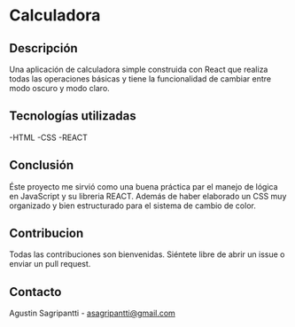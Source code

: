 # Calculadora 

## Descripción
Una aplicación de calculadora simple construida con React que realiza todas las operaciones básicas y tiene la funcionalidad de cambiar entre modo oscuro y modo claro.

## Tecnologías utilizadas
-HTML
-CSS
-REACT

## Conclusión
Éste proyecto me sirvió como una buena práctica par el manejo de lógica en JavaScript y su libreria REACT. Además de haber elaborado un CSS muy organizado y bien estructurado para el sistema de cambio de color.  

## Contribucion
Todas las contribuciones son bienvenidas. Siéntete libre de abrir un issue o enviar un pull request.

## Contacto
Agustin Sagripantti - asagripantti@gmail.com
